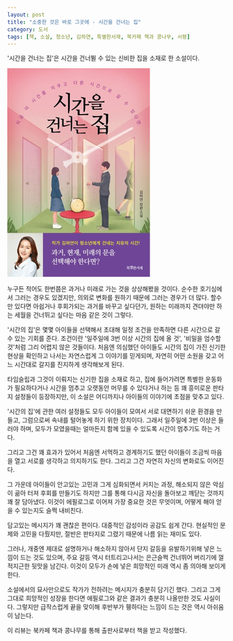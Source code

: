 ```yaml
---
layout: post
title: "소중한 것은 바로 그곳에 - 시간을 건너는 집"
category: 도서
tags: [책, 소설, 청소년, 김하연, 특별한서재, 북카페 책과 콩나무, 서평]
---
```


'시간을 건너는 집'은
시간을 건너뛸 수 있는 신비한 집을 소재로 한 소설이다.

![표지](/images/book/time-crossing-house-1-book-h480.jpg)

누구든 적어도 한번쯤은 과거나 미래로 가는 것을 상상해봤을 것이다.
순수한 호기심에서 그러는 경우도 있겠지만,
의외로 변화를 원하기 때문에 그러는 경우가 더 많다.
할수만 있다면 아쉽거나 후회가되는 과거를 바꾸고 싶다던가,
원하는 미래까지 견뎌야만 하는 세월을 건너뛰고 싶다는 마음 같은 것이 그렇다.

'시간의 집'은 몇몇 아이들을 선택해서 초대해
일정 조건을 만족하면 다른 시간으로 갈 수 있는 기회를 준다.
조건이란 '일주일에 3번 이상 시간의 집에 올 것', '비밀을 엄수할 것'처럼 그리 어렵지 않은 것들이다.
처음엔 의심했던 아이들도 시간의 집이 가진 신기한 현상을 확인하고 나서는 자연스럽게 그 이야기를 믿게되며,
자연히 어떤 소원을 갖고 어느 시간대로 갈지를 진지하게 생각해보게 된다.

타임슬립과 그것이 이뤄지는 신기한 집을 소재로 하고,
집에 들어가려면 특별한 운동화가 필요하다거나
시간을 멈추고 오랫동안 머무를 수 있다거나 하는 등
꽤 흥미로운 판타지 설정들이 등장하지만,
이 소설은 어디까지나 아이들의 이야기에 초점을 맞추고 있다.

'시간의 집'에 관한 여러 설정들도 모두 아이들이 모여서 서로 대면하기 쉬운 환경을 만들고,
그럼으로써 속내를 털어놓게 하기 위한 장치이다.
그래서 일주일에 3번 이상은 들러야 하며,
모두가 모였을때는 얼마든지 함께 있을 수 있도록 시간이 멈추기도 하는 거다.

그리고 그건 꽤 효과가 있어서
처음엔 서먹하고 경계하기도 했던 아이들이
조금씩 마음을 열고 서로를 생각하고 의지하기도 한다.
그리고 그건 자연히 자신의 변화로도 이어진다.

그 가운데 아이들이 안고있는 고민과 그게 심화되면서 커지는 과정,
해소되지 않은 악심이 곪아 터져 후회를 만들기도 하지만
그를 통해 다시금 자신을 돌아보고 깨닫는 것까지 꽤 잘 담아냈다.
이것이 에필로그로 이어져 가장 중요한 것은 무엇이며, 어떻게 해야 얻을 수 있는지도 슬쩍 내비친다.

<!--
모든 아이들이 '현재'를 선택하는 것은 의미심장하다.
소중한 것은 현재에 있으며,
현재를 스스로 나아가는 것으로만 진정으로 그것을 얻어낼 수 있다는 걸 암시한다.
-->

담고있는 메시지가 꽤 괜찮은 편이다.
대중적인 감성이라 공감도 쉽게 간다.
현실적인 문제와 고민을 다뤘지만,
절반은 판타지로 그렸기 때문에 나름 읽는 재미도 있다.

그러나, 개중엔 제대로 설명하거나 해소하지 않아서 단지 갈등을 유발하기위해 넣은 느낌이 드는 것도 있으며,
주요 갈등 역시 터트리고나서는 은근슬쩍 건너뛰어 버리기에 껄적지근한 뒷맛을 남긴다.
이것이 모두가 손에 넣은 희망적인 미래 역시 좀 의아해 보이게 한다.

<!--
이수의 엄마가 그렇고,
강민의 존재가 그렇다.
이 둘은 극을 이끌어나가기 위한 장치 외 어떤 의미도 없다.

심지어 강민은 단지 진행만을 위해 소수에게만 주어진다는 귀한 기회를 두번이나 받는데다,
다른 아이들의 문제에 참여하고 거기에 깊게 관여하기 위해서 억지로 예전 기억까지 돌려받는 이상한 짓까지 당한다.

앞에서 얘기한 '현재' 얘기에 붙이면 현재가 아닌 미래를 선택했기 때문에
진정한 문에 들어서지 못했다는, 해소되지 않은 앙금이 남아있다는 식으로 생각해볼 수도 있다만,
그렇다고 해도 억지스러운 건 마찬가지다.

여러모로 설정을 파괴하고 이야기를 이상하게 만드는 주범.
-->

소설에서의 묘사만으로도 작가가 전하려는 메시지가 충분히 담기긴 했다.
그리고 그게 그대로 희망적인 성장을 한다면 에필로그와 같은 결과가 충분히 나올만한 것도 사실이다.
그렇지만 급작스럽게 끝을 맞이해 후반부가 휑하다는 느낌이 드는 것은 역시 아쉬움이 남는다.



<div class="im im-info">
이 리뷰는 북카페 책과 콩나무를 통해 출판사로부터 책을 받고 작성했다.
</div>
